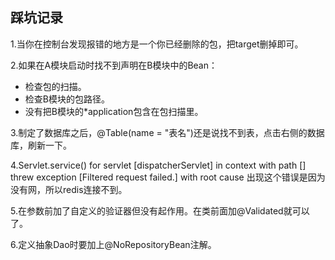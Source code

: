 ## 踩坑记录
1.当你在控制台发现报错的地方是一个你已经删除的包，把target删掉即可。

2.如果在A模块启动时找不到声明在B模块中的Bean：
- 检查包的扫描。
- 检查B模块的包路径。
- 没有把B模块的*application包含在包扫描里。

3.制定了数据库之后，@Table(name = "表名")还是说找不到表，点击右侧的数据库，刷新一下。

4.Servlet.service() for servlet [dispatcherServlet] in context with path [] 
threw exception [Filtered request failed.] with root cause
出现这个错误是因为没有网，所以redis连接不到。

5.在参数前加了自定义的验证器但没有起作用。在类前面加@Validated就可以了。

6.定义抽象Dao时要加上@NoRepositoryBean注解。